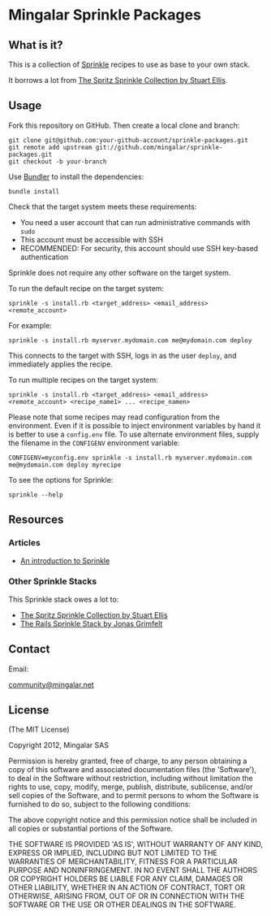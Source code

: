 # Mingalar Sprinkle Packages #

## What is it? ##

This is a collection of [Sprinkle][1] recipes to use as base to your own stack.

It borrows a lot from [The Spritz Sprinkle Collection by Stuart Ellis][4].

## Usage ##

Fork this repository on GitHub. Then create a local clone and branch:

    git clone git@github.com:your-github-account/sprinkle-packages.git
    git remote add upstream git://github.com/mingalar/sprinkle-packages.git
    git checkout -b your-branch


Use [Bundler][2] to install the dependencies:

    bundle install

Check that the target system meets these requirements:

* You need a user account that can run administrative commands with `sudo`
* This account must be accessible with SSH
* RECOMMENDED: For security, this account should use SSH key-based authentication

Sprinkle does not require any other software on the target system.

To run the default recipe on the target system:

    sprinkle -s install.rb <target_address> <email_address> <remote_account>

For example:

    sprinkle -s install.rb myserver.mydomain.com me@mydomain.com deploy

This connects to the target with SSH, logs in as the user `deploy`, and immediately applies the recipe.

To run multiple recipes on the target system:

    sprinkle -s install.rb <target_address> <email_address> <remote_account> <recipe_name1> ... <recipe_namen>

Please note that some recipes may read configuration from the environment.
Even if it is possible to inject environment variables by hand it is better to use a `config.env` file.
To use alternate environment files, supply the filename in the `CONFIGENV` environment variable:

    CONFIGENV=myconfig.env sprinkle -s install.rb myserver.mydomain.com me@mydomain.com deploy myrecipe

To see the options for Sprinkle:

    sprinkle --help

## Resources ##

### Articles ###

* [An introduction to Sprinkle][3]

### Other Sprinkle Stacks ###

This Sprinkle stack owes a lot to:

* [The Spritz Sprinkle Collection by Stuart Ellis][4]
* [The Rails Sprinkle Stack by Jonas Grimfelt][5]

## Contact ##

Email:

<community@mingalar.net>

## License ##

(The MIT License)

Copyright 2012, Mingalar SAS

Permission is hereby granted, free of charge, to any person obtaining
a copy of this software and associated documentation files (the
'Software'), to deal in the Software without restriction, including
without limitation the rights to use, copy, modify, merge, publish,
distribute, sublicense, and/or sell copies of the Software, and to
permit persons to whom the Software is furnished to do so, subject to
the following conditions:

The above copyright notice and this permission notice shall be
included in all copies or substantial portions of the Software.

THE SOFTWARE IS PROVIDED 'AS IS', WITHOUT WARRANTY OF ANY KIND,
EXPRESS OR IMPLIED, INCLUDING BUT NOT LIMITED TO THE WARRANTIES OF
MERCHANTABILITY, FITNESS FOR A PARTICULAR PURPOSE AND NONINFRINGEMENT.
IN NO EVENT SHALL THE AUTHORS OR COPYRIGHT HOLDERS BE LIABLE FOR ANY
CLAIM, DAMAGES OR OTHER LIABILITY, WHETHER IN AN ACTION OF CONTRACT,
TORT OR OTHERWISE, ARISING FROM, OUT OF OR IN CONNECTION WITH THE
SOFTWARE OR THE USE OR OTHER DEALINGS IN THE SOFTWARE.

[1]: https://github.com/crafterm/sprinkle/ "Sprinkle"
[2]: http://gembundler.com/ "Bundler"
[3]: http://redartisan.com/2008/5/27/sprinkle-intro "Sprinkle introduction"
[4]: https://github.com/stuartellis/spritz "Spritz Sprinkle Collection"
[5]: https://github.com/grimen/sprinkle-stack "Rails Sprinkle Stack"